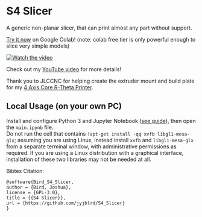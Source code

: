 # S4 Slicer
A generic non-planar slicer, that can print almost any part without support.

[Try it now](https://colab.research.google.com/github/jyjblrd/S4_Slicer) on Google Colab! (note: colab free tier is only powerful enough to slice very simple models)

[![Watch the video](https://github.com/jyjblrd/S4_Slicer/blob/main/thumnail.jpeg?raw=true)](https://www.youtube.com/watch?v=M51bMMVWbC8)

Check out my [YouTube video](https://youtu.be/M51bMMVWbC8?si=pfud7bHgjYDnO2_z) for more details!

Thank you to JLCCNC for helping create the extruder mount and build plate for my [4 Axis Core R-Theta Printer](https://github.com/jyjblrd/Core-R-Theta-4-Axis-Printer).

## Local Usage (on your own PC)
Install and configure Python 3 and Jupyter Notebook ([see guide](https://gist.github.com/PixlRainbow/c9a75f4ccbea98c357db9e4d61c11cf8)), then open the `main.ipynb` file.  
Do not run the cell that contains `!apt-get install -qq xvfb libgl1-mesa-glx`; assuming you are using Linux, instead install `xvfb` and `libgl1-mesa-glx` from a separate terminal window, with administrative permissions as required. If you are using a Linux distribution with a graphical interface, installation of these two libraries may not be needed at all.

Bibtex Citation:
```
@software{Bird_S4_Slicer,
author = {Bird, Joshua},
license = {GPL-3.0},
title = {{S4 Slicer}},
url = {https://github.com/jyjblrd/S4_Slicer}
}
```
